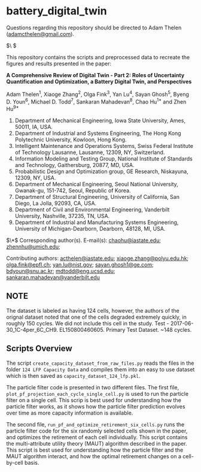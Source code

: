 # battery_digital_twin

Questions regarding this repository should be directed to Adam Thelen (adamcthelen@gmail.com).

$\ $

This repository contains the scripts and preprocessed data to recreate the figures and results presented in the paper:

**A Comprehensive Review of Digital Twin - Part 2: Roles of Uncertainty Quantification and Optimization, a Battery Digital Twin, and Perspectives**
  
Adam Thelen<sup>1</sup>, Xiaoge Zhang<sup>2</sup>, Olga Fink<sup>3</sup>, Yan Lu<sup>4</sup>, Sayan Ghosh<sup>5</sup>, Byeng D.
Youn<sup>6</sup>, Michael D. Todd<sup>7</sup>, Sankaran Mahadevan<sup>8</sup>, Chao Hu<sup>1*</sup> and Zhen Hu<sup>9*</sup>

1. Department of Mechanical Engineering, Iowa State University, Ames, 50011, IA, USA.
2. Department of Industrial and Systems Engineering, The Hong Kong Polytechnic University, Kowloon, Hong Kong.
3. Intelligent Maintenance and Operations Systems, Swiss Federal Institute of Technology Lausanne, Lausanne, 12309, NY, Switzerland.
4. Information Modeling and Testing Group, National Institute of Standards and Technology, Gaithersburg, 20877, MD, USA.
5. Probabilistic Design and Optimization group, GE Research, Niskayuna, 12309, NY, USA.
6. Department of Mechanical Engineering, Seoul National University, Gwanak-gu, 151-742, Seoul, Republic of Korea.
7. Department of Structural Engineering, University of California, San Diego, La Jolla, 92093, CA, USA.
8. Department of Civil and Environmental Engineering, Vanderbilt University, Nashville, 37235, TN, USA.
9. Department of Industrial and Manufacturing Systems Engineering, University of Michigan-Dearborn, Dearborn, 48128, MI, USA.

$\*$ Corresponding author(s). E-mail(s): chaohu@iastate.edu; zhennhu@umich.edu;

Contributing authors: acthelen@iastate.edu; xiaoge.zhang@polyu.edu.hk; olga.fink@epfl.ch; yan.lu@nist.gov; sayan.ghosh1@ge.com; bdyoun@snu.ac.kr; mdtodd@eng.ucsd.edu; sankaran.mahadevan@vanderbilt.edu

## NOTE

The dataset is labeled as having 124 cells, however, the authors of the orignal dataset noted that one of the cells degraded extremely quickly, in roughly 150 cycles. We did not include this cell in the study. Test - 2017-06-30_1C-4per_6C_CH9. EL150800460605. Primary Test Dataset. ~148 cycles. 


## Scripts Overview

The script `create_capacity_dataset_from_raw_files.py` reads the files in the folder `124 LFP Capacity Data` and compiles them into an easy to use dataset which is then saved as `capacity_dataset_124_lfp.pkl`. 

The particle filter code is presented in two different files. The first file, `plot_pf_projection_each_cycle_single_cell.py` is used to run the particle filter on a single cell. This scrip is best used for understanding how the particle filter works, as it shows how the particle filter prediction evolves over time as more capacity information is available. 

The second file, `run_pf_and_optimize_retirement_six_cells.py` runs the particle filter code for the six randomly selected cells shown in the paper, and optimizes the retirement of each cell individually. This script contains the multi-attribute utility theory (MAUT) algorithm described in the paper. This script is best used for understanding how the particle filter and the MAUT algorithm interact, and how the optimal retirement changes on a cell-by-cell basis. 


